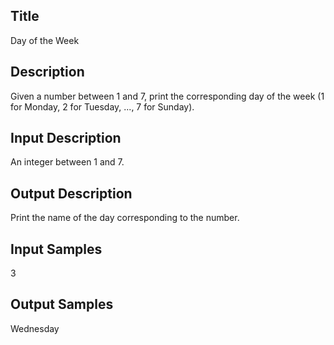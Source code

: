 ## Title
Day of the Week

## Description
Given a number between 1 and 7, print the corresponding day of the week (1 for Monday, 2 for Tuesday, ..., 7 for Sunday).

## Input Description
An integer between 1 and 7.

## Output Description
Print the name of the day corresponding to the number.

## Input Samples
3

## Output Samples
Wednesday

